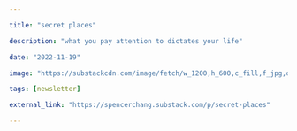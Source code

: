 ```yaml
---

title: "secret places"

description: "what you pay attention to dictates your life"

date: "2022-11-19"

image: "https://substackcdn.com/image/fetch/w_1200,h_600,c_fill,f_jpg,q_auto:good,fl_progressive:steep,g_auto/https%3A%2F%2Fbucketeer-e05bbc84-baa3-437e-9518-adb32be77984.s3.amazonaws.com%2Fpublic%2Fimages%2Fb5b17c52-fe45-4ccc-a83b-b3edc687b609_768x1024.jpeg"

tags: [newsletter]

external_link: "https://spencerchang.substack.com/p/secret-places"

---
```

